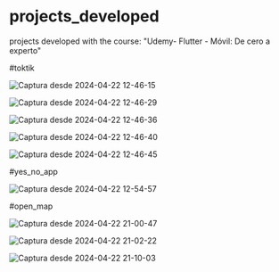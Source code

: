 # projects_developed

projects developed with the course: "Udemy- Flutter - Móvil: De cero a experto"


#toktik

![Captura desde 2024-04-22 12-46-15](https://github.com/paularellanom/projects_developed/assets/155793504/111887ac-98dd-44cd-a47e-3809dfb4482e)

![Captura desde 2024-04-22 12-46-29](https://github.com/paularellanom/projects_developed/assets/155793504/9d20e262-6f24-4033-a6d2-9202aef8765c)

![Captura desde 2024-04-22 12-46-36](https://github.com/paularellanom/projects_developed/assets/155793504/4ffd8f0c-f535-484f-8a74-ef67b9b2c2dd)

![Captura desde 2024-04-22 12-46-40](https://github.com/paularellanom/projects_developed/assets/155793504/f354bead-2ba0-48fc-911c-06f66968045a)

![Captura desde 2024-04-22 12-46-45](https://github.com/paularellanom/projects_developed/assets/155793504/50aab835-9945-47a0-a61a-94d07ba64936)



#yes_no_app

![Captura desde 2024-04-22 12-54-57](https://github.com/paularellanom/projects_developed/assets/155793504/16bb7db0-503a-455e-be19-303e77cd8d2e)



#open_map

![Captura desde 2024-04-22 21-00-47](https://github.com/paularellanom/projects_developed/assets/155793504/61e650af-88c0-47e2-af31-c59c475777d8)

![Captura desde 2024-04-22 21-02-22](https://github.com/paularellanom/projects_developed/assets/155793504/a82b95d6-f668-4808-8569-9fcd509ee9d6)

![Captura desde 2024-04-22 21-10-03](https://github.com/paularellanom/projects_developed/assets/155793504/ef1bdffa-a6ed-4804-9204-ee4514a0b2ee)





